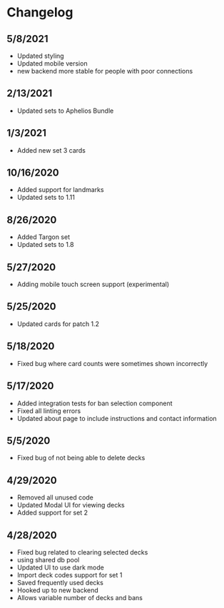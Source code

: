 # Changelog

## 5/8/2021
- Updated styling
- Updated mobile version
- new backend more stable for people with poor connections

## 2/13/2021
- Updated sets to Aphelios Bundle

## 1/3/2021
- Added new set 3 cards

## 10/16/2020
- Added support for landmarks
- Updated sets to 1.11

## 8/26/2020
- Added Targon set
- Updated sets to 1.8

## 5/27/2020

- Adding mobile touch screen support (experimental)

## 5/25/2020

- Updated cards for patch 1.2

## 5/18/2020

- Fixed bug where card counts were sometimes shown incorrectly

## 5/17/2020

- Added integration tests for ban selection component
- Fixed all linting errors
- Updated about page to include instructions and contact information

## 5/5/2020

- Fixed bug of not being able to delete decks

## 4/29/2020

- Removed all unused code
- Updated Modal UI for viewing decks
- Added support for set 2

## 4/28/2020

- Fixed bug related to clearing selected decks
- using shared db pool
- Updated UI to use dark mode
- Import deck codes support for set 1
- Saved frequently used decks
- Hooked up to new backend
- Allows variable number of decks and bans
